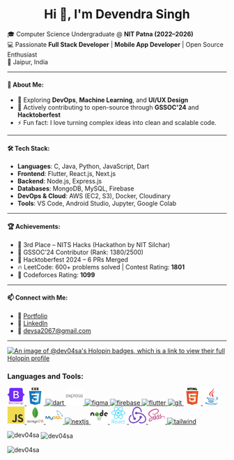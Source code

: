 <h1 align="center">Hi 👋, I'm Devendra Singh</h1>

🎓 Computer Science Undergraduate @ **NIT Patna (2022–2026)**  
💻 Passionate **Full Stack Developer** | **Mobile App Developer** | Open Source Enthusiast  
📍 Jaipur, India

---

#### 🚀 About Me:
- 🌱 Exploring **DevOps**, **Machine Learning**, and **UI/UX Design**
- 👯 Actively contributing to open-source through **GSSOC'24** and **Hacktoberfest**
- ⚡ Fun fact: I love turning complex ideas into clean and scalable code.

---

#### 🛠 Tech Stack:
- **Languages**: C, Java, Python, JavaScript, Dart  
- **Frontend**: Flutter, React.js, Next.js  
- **Backend**: Node.js, Express.js  
- **Databases**: MongoDB, MySQL, Firebase  
- **DevOps & Cloud**: AWS (EC2, S3), Docker, Cloudinary  
- **Tools**: VS Code, Android Studio, Jupyter, Google Colab

---

#### 🏆 Achievements:
- 🥉 3rd Place – NITS Hacks (Hackathon by NIT Silchar)
- 🚀 GSSOC’24 Contributor (Rank: 1380/2500)
- 🌟 Hacktoberfest 2024 – 6 PRs Merged
- 🔥 LeetCode: 600+ problems solved | Contest Rating: **1801**
- 🧠 Codeforces Rating: **1099**

---

#### 📫 Connect with Me:
- 💼 [Portfolio](https://dev-portfolio04.vercel.app/)
- 🔗 [LinkedIn](https://www.linkedin.com/in/devendras04/)
- 💌 devsa2067@gmail.com

---

[![An image of @dev04sa's Holopin badges, which is a link to view their full Holopin profile](https://holopin.me/dev04sa)](https://holopin.io/@dev04sa)


<h3 align="left">Languages and Tools:</h3>
<p align="left"> <a href="https://getbootstrap.com" target="_blank" rel="noreferrer"> <img src="https://raw.githubusercontent.com/devicons/devicon/master/icons/bootstrap/bootstrap-plain-wordmark.svg" alt="bootstrap" width="40" height="40"/> </a> <a href="https://www.w3schools.com/css/" target="_blank" rel="noreferrer"> <img src="https://raw.githubusercontent.com/devicons/devicon/master/icons/css3/css3-original-wordmark.svg" alt="css3" width="40" height="40"/> </a> <a href="https://dart.dev" target="_blank" rel="noreferrer"> <img src="https://www.vectorlogo.zone/logos/dartlang/dartlang-icon.svg" alt="dart" width="40" height="40"/> </a> <a href="https://expressjs.com" target="_blank" rel="noreferrer"> <img src="https://raw.githubusercontent.com/devicons/devicon/master/icons/express/express-original-wordmark.svg" alt="express" width="40" height="40"/> </a> <a href="https://www.figma.com/" target="_blank" rel="noreferrer"> <img src="https://www.vectorlogo.zone/logos/figma/figma-icon.svg" alt="figma" width="40" height="40"/> </a> <a href="https://firebase.google.com/" target="_blank" rel="noreferrer"> <img src="https://www.vectorlogo.zone/logos/firebase/firebase-icon.svg" alt="firebase" width="40" height="40"/> </a> <a href="https://flutter.dev" target="_blank" rel="noreferrer"> <img src="https://www.vectorlogo.zone/logos/flutterio/flutterio-icon.svg" alt="flutter" width="40" height="40"/> </a> <a href="https://git-scm.com/" target="_blank" rel="noreferrer"> <img src="https://www.vectorlogo.zone/logos/git-scm/git-scm-icon.svg" alt="git" width="40" height="40"/> </a> <a href="https://www.w3.org/html/" target="_blank" rel="noreferrer"> <img src="https://raw.githubusercontent.com/devicons/devicon/master/icons/html5/html5-original-wordmark.svg" alt="html5" width="40" height="40"/> </a> <a href="https://www.java.com" target="_blank" rel="noreferrer"> <img src="https://raw.githubusercontent.com/devicons/devicon/master/icons/java/java-original.svg" alt="java" width="40" height="40"/> </a> <a href="https://developer.mozilla.org/en-US/docs/Web/JavaScript" target="_blank" rel="noreferrer"> <img src="https://raw.githubusercontent.com/devicons/devicon/master/icons/javascript/javascript-original.svg" alt="javascript" width="40" height="40"/> </a> <a href="https://www.mongodb.com/" target="_blank" rel="noreferrer"> <img src="https://raw.githubusercontent.com/devicons/devicon/master/icons/mongodb/mongodb-original-wordmark.svg" alt="mongodb" width="40" height="40"/> </a> <a href="https://www.mysql.com/" target="_blank" rel="noreferrer"> <img src="https://raw.githubusercontent.com/devicons/devicon/master/icons/mysql/mysql-original-wordmark.svg" alt="mysql" width="40" height="40"/> </a> <a href="https://nextjs.org/" target="_blank" rel="noreferrer"> <img src="https://cdn.worldvectorlogo.com/logos/nextjs-2.svg" alt="nextjs" width="40" height="40"/> </a> <a href="https://nodejs.org" target="_blank" rel="noreferrer"> <img src="https://raw.githubusercontent.com/devicons/devicon/master/icons/nodejs/nodejs-original-wordmark.svg" alt="nodejs" width="40" height="40"/> </a> <a href="https://reactjs.org/" target="_blank" rel="noreferrer"> <img src="https://raw.githubusercontent.com/devicons/devicon/master/icons/react/react-original-wordmark.svg" alt="react" width="40" height="40"/> </a> <a href="https://redux.js.org" target="_blank" rel="noreferrer"> <img src="https://raw.githubusercontent.com/devicons/devicon/master/icons/redux/redux-original.svg" alt="redux" width="40" height="40"/> </a> <a href="https://sass-lang.com" target="_blank" rel="noreferrer"> <img src="https://raw.githubusercontent.com/devicons/devicon/master/icons/sass/sass-original.svg" alt="sass" width="40" height="40"/> </a> <a href="https://tailwindcss.com/" target="_blank" rel="noreferrer"> <img src="https://www.vectorlogo.zone/logos/tailwindcss/tailwindcss-icon.svg" alt="tailwind" width="40" height="40"/> </a> </p>

<p><img align="left" src="https://github-readme-stats.vercel.app/api/top-langs?username=dev04sa&show_icons=true&locale=en&layout=compact" alt="dev04sa" /></p>

<p>&nbsp;<img align="center" src="https://github-readme-stats.vercel.app/api?username=dev04sa&show_icons=true&locale=en" alt="dev04sa" /></p>

<p><img align="center" src="https://github-readme-streak-stats.herokuapp.com/?user=dev04sa&" alt="dev04sa" /></p>
